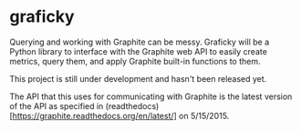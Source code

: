 # graficky

Querying and working with Graphite can be messy. Graficky will be a Python
library to interface with the Graphite web API to easily create metrics, query
them, and apply Graphite built-in functions to them.

This project is still under development and hasn't been released yet.

The API that this uses for communicating with Graphite is the latest version of
the API as specified in (readthedocs)[https://graphite.readthedocs.org/en/latest/]
on 5/15/2015.
